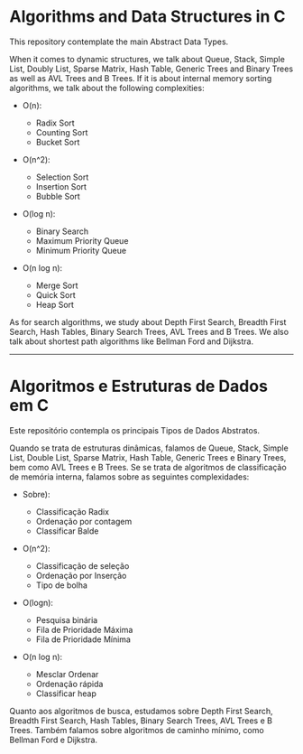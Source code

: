 # Algorithms and Data Structures in C
This repository contemplate the main Abstract Data Types. 

When it comes to dynamic structures, we talk about Queue, Stack, Simple List, Doubly List, Sparse Matrix, Hash Table, Generic Trees and Binary Trees as well as AVL Trees and B Trees.
If it is about internal memory sorting algorithms, we talk about the following complexities:

- O(n):
  - Radix Sort
  - Counting Sort
  - Bucket Sort

- O(n^2):
  - Selection Sort
  - Insertion Sort
  - Bubble Sort 

- O(log n):
  - Binary Search
  - Maximum Priority Queue
  - Minimum Priority Queue

- O(n log n):
  - Merge Sort
  - Quick Sort
  - Heap Sort

As for search algorithms, we study about Depth First Search, Breadth First Search, Hash Tables, Binary Search Trees, AVL Trees and B Trees. We also talk about shortest path algorithms like Bellman Ford and Dijkstra.

---------------------------------------------------------------------------------------------------------
# Algoritmos e Estruturas de Dados em C

Este repositório contempla os principais Tipos de Dados Abstratos.

Quando se trata de estruturas dinâmicas, falamos de Queue, Stack, Simple List, Double List, Sparse Matrix, Hash Table, Generic Trees e Binary Trees, bem como AVL Trees e B Trees.
Se se trata de algoritmos de classificação de memória interna, falamos sobre as seguintes complexidades:

- Sobre):
    - Classificação Radix
    - Ordenação por contagem
    - Classificar Balde

- O(n^2):
    - Classificação de seleção
    - Ordenação por Inserção
    - Tipo de bolha

- O(logn):
    - Pesquisa binária
    - Fila de Prioridade Máxima
    - Fila de Prioridade Mínima

- O(n log n):
    - Mesclar Ordenar
    - Ordenação rápida
    - Classificar heap

Quanto aos algoritmos de busca, estudamos sobre Depth First Search, Breadth First Search, Hash Tables, Binary Search Trees, AVL Trees e B Trees. Também falamos sobre algoritmos de caminho mínimo, como Bellman Ford e Dijkstra.
